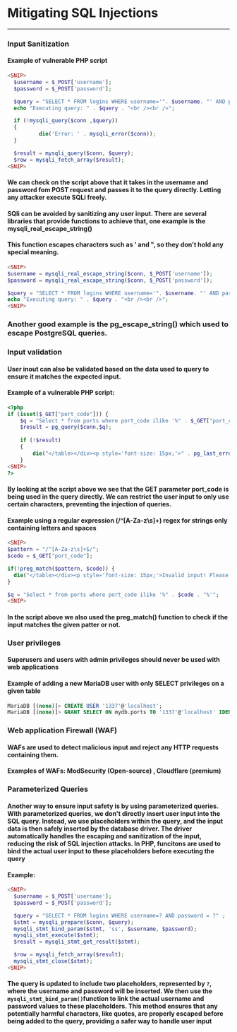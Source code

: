 # Mitigating SQL Injections
***
### Input Sanitization
#### Example of vulnerable PHP script
```php
<SNIP>
  $username = $_POST['username'];
  $password = $_POST['password'];

  $query = "SELECT * FROM logins WHERE username='". $username. "' AND password = '" . $password . "';" ;
  echo "Executing query: " . $query . "<br /><br />";

  if (!mysqli_query($conn ,$query))
  {
          die('Error: ' . mysqli_error($conn));
  }

  $result = mysqli_query($conn, $query);
  $row = mysqli_fetch_array($result);
<SNIP>
```

#### We can check on the script above that it takes in the username and password fom POST request and passes it to the query directly. Letting any attacker execute SQLi freely.
#### SQli can be avoided by sanitizing any user input. There are several libraries that provide functions to achieve that, one example is the **mysqli_real_escape_string()**
#### This function escapes characters such as ' and ", so they don't hold any special meaning.

```php
<SNIP>
$username = mysqli_real_escape_string($conn, $_POST['username']);
$password = mysqli_real_escape_string($conn, $_POST['password']);

$query = "SELECT * FROM logins WHERE username='". $username. "' AND password = '" . $password . "';" ;
echo "Executing query: " . $query . "<br /><br />";
<SNIP>
```

### Another good example is the pg_escape_string() which used to escape PostgreSQL queries.

### Input validation
#### User inout can also be validated based on the data used to query to ensure it matches the expected input.
#### Example of a vulnerable PHP script:
```php
<?php
if (isset($_GET["port_code"])) {
	$q = "Select * from ports where port_code ilike '%" . $_GET["port_code"] . "%'";
	$result = pg_query($conn,$q);
    
	if (!$result)
	{
   		die("</table></div><p style='font-size: 15px;'>" . pg_last_error($conn). "</p>");
	}
<SNIP>
?>
```

#### By looking at the script above we see that the GET parameter **port_code** is being used in the query directly. We can restrict the user input to only use certain characters, preventing the injection of queries.
#### Example using a regular expression (/^[A-Za-z\s]+) regex for strings only containing letters and spaces
```php
<SNIP>
$pattern = "/^[A-Za-z\s]+$/";
$code = $_GET["port_code"];

if(!preg_match($pattern, $code)) {
  die("</table></div><p style='font-size: 15px;'>Invalid input! Please try again.</p>");
}

$q = "Select * from ports where port_code ilike '%" . $code . "%'";
<SNIP>
```

#### In the script above we also used the preg_match() function to check if the input matches the given patter or not. 

### User privileges
#### Superusers and users with admin privileges should never be used with web applications
#### Example of adding a new MariaDB user with only SELECT privileges on a given table
```sql
MariaDB [(none)]> CREATE USER '1337'@'localhost';
MariaDB [(none)]> GRANT SELECT ON mydb.ports TO '1337'@'localhost' IDENTIFIED BY 'rootP';
```

### Web application Firewall (WAF)
#### WAFs are used to detect malicious input and reject any HTTP requests containing them. 
#### Examples of WAFs: ModSecurity (Open-source) , Cloudflare (premium)

### Parameterized Queries
#### Another way to ensure input safety is by using parameterized queries. With parameterized queries,  we don't directly insert user input into the SQL query. Instead, we use placeholders within the query, and the input data is then safely inserted by the database driver. The driver automatically handles the escaping and sanitization of the input, reducing the risk of SQL injection attacks. In PHP, funcitons are used to bind the actual user input to these placeholders before executing the query
#### Example:
```php
<SNIP>
  $username = $_POST['username'];
  $password = $_POST['password'];

  $query = "SELECT * FROM logins WHERE username=? AND password = ?" ;
  $stmt = mysqli_prepare($conn, $query);
  mysqli_stmt_bind_param($stmt, 'ss', $username, $password);
  mysqli_stmt_execute($stmt);
  $result = mysqli_stmt_get_result($stmt);

  $row = mysqli_fetch_array($result);
  mysqli_stmt_close($stmt);
<SNIP>
```
#### The query is updated to include two placeholders, represented by `?`, where the username and password will be inserted. We then use the `mysqli_stmt_bind_param()`function to link the actual username and password values to these placeholders. This  method ensures that any potentially harmful characters, like quotes, are properly escaped before being added to the query, providing a safer way to handle user input

